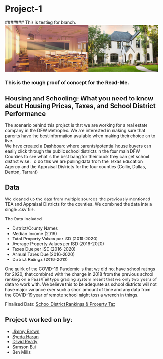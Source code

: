 # Project-1

####### This is testing for branch.
![SchoolHome](SchoolandHome.png)


### This is the rough proof of concept for the Read-Me. 

## Housing and Schooling: What you need to know about Housing Prices, Taxes, and School District Performance

The scenario behind this project is that we are working for a real estate company in the DFW Metroplex. We are interested in making sure that parents have the best information available when making their choice on to live.  
We have created  a Dashboard where parents/potential house buyers can easily click through the public school districts in the four main DFW Counties to see what is the best bang for their buck they can get school district wise.  To do this we are pulling data from the Texas Education Agency and the Appraisal Districts for the four counties (Collin, Dallas, Denton, Tarrant)

## Data

We cleaned up the data from multiple sources, the previously mentioned TEA and Appraisal Districts for the counties. We combined the data into a single .csv file.

The Data Included
* District/County Names
* Median Income (2019)
* Total Property Values per ISD (2016-2020)
* Average Property Values per ISD (2016-2020)
* Taxes Due per ISD (2016-2020)
* Annual Taxes Due (2016-2020)
* District Ratings (2018-2019)

One quirk of the COVID-19 Pandemic is that we did not have school ratings for 2020, that combined with the change in 2018 from the previous school ranking on a Pass/Fail type grading system meant that we only two years of data to work with. We believe this to be adequate as school districts will not have major variance over such a short amount of time and any data from the COVID-19 year of remote school might toss a wrench in things.    

Finalized Data: [School District Rankings & Property Tax](DFW_RE.csv)

##

## Project worked on by: 
* [Jimmy Brown](https://github.com/jbrown2155)
* [Syeda Hasan](https://github.com/rimpi1612) 
* [David Ready](https://github.com/CrusadingGroundhog)
* Samson Bui 
* Ben Mills
